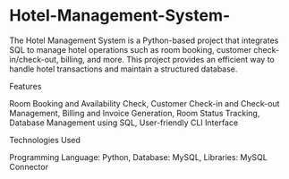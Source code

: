 # Hotel-Management-System-
The Hotel Management System is a Python-based project that integrates SQL to manage hotel operations such as room booking, customer check-in/check-out, billing, and more. 
This project provides an efficient way to handle hotel transactions and maintain a structured database.


Features

Room Booking and Availability Check,
Customer Check-in and Check-out Management,
Billing and Invoice Generation,
Room Status Tracking,
Database Management using SQL,
User-friendly CLI Interface


Technologies Used

Programming Language: Python,
Database: MySQL,
Libraries: MySQL Connector
